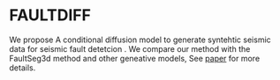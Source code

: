# FAULTDIFF
 We propose A conditional diffusion model to generate syntehtic seismic data for seismic fault detetcion . We compare our method with the FaultSeg3d method and other geneative models, See [paper](https://github.com/ssoufiene/FAULTDIFF/blob/main/Draft%20Paper.pdf) for more details.
